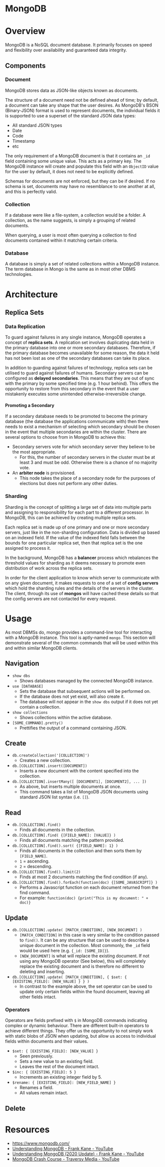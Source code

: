MongoDB
=========

# Overview
MongoDB is a NoSQL document database. It primarily focuses on speed and flexibility over availability and guaranteed data integrity.

## Components

### Document
MongoDB stores data as JSON-like objects known as documents.

The structure of a document need not be defined ahead of time; by default, a document can take any shape that the user desires. As MongoDB's BSON (Binary-JSON) format is used to represent documents, the individual fields it is supported to use a superset of the standard JSON data types:

* All standard JSON types
* Date
* Code
* Timestamp
* etc

The only requirement of a MongoDB document is that it contains an `_id` field containing some unique value. This acts as a primary key. The MongoDB instance will create and populate this field with an `ObjectID` value for the user by default, it does not need to be explicitly defined.

Schemas for documents are not enforced, but they can be if desired. If no schema is set, documents may have no resemblance to one another at all, and this is perfectly valid.

### Collection
If a database were like a file-system, a collection would be a folder. A collection, as the name suggests, is simply a grouping of related documents.

When querying, a user is most often querying a collection to find documents contained within it matching certain criteria.

### Database
A database is simply a set of related collections within a MongoDB instance. The term database in Mongo is the same as in most other DBMS technologies.

# Architecture
## Replica Sets
### Data Replication
To guard against failures in any single instance, MongoDB operates a concept of **replica sets**. A replication set involves duplicating data held in the primary database into one or more secondary databases. Therefore, if the primary database becomes unavailable for some reason, the data it held has not been lost as one of the secondary databases can take its place.

In addition to guarding against failures of technology, replica sets can be utilised to guard against failures of humans. Secondary servers can be configured as **delayed secondaries**. This means that they are out of sync with the primary by some specified time (e.g. 1 hour behind). This offers the opportunity to restore from this secondary in the event that a user mistakenly executes some unintended otherwise-irreversible change.

#### Promoting a Secondary
If a secondary database needs to be promoted to become the primary database (the database the applications communicate with) then there needs to exist a mechanism of selecting which secondary should be chosen in the event that multiple secondaries are within the cluster. There are several options to choose from in MongoDB to achieve this:

* Secondary servers vote for which secondary server they believe to be the most appropriate.
  * For this, the number of secondary servers in the cluster must be at least 3 and must be odd. Otherwise there is a chance of no majority vote.
* An **arbiter node** is provisioned.
  * This node takes the place of a secondary node for the purposes of elections but does not perform any other duties.

### Sharding
Sharding is the concept of splitting a large set of data into multiple parts and assigning to responsibility for each part to a different processor. In MongoDB, this can be achieved by creating multiple replica sets.

Each replica set is made up of one primary and one or more secondary servers, just like in the non-sharding configuration. Data is divided up based on an indexed field. If the value of the indexed field falls between the bounds for one particular replica set, then that replica set is the one assigned to process it.

In the background, MongoDB has a **balancer** process which rebalances the threshold values for sharding as it deems necessary to promote even distribution of work across the replica sets.

In order for the client application to know which server to communicate with on any given document, it makes requests to one of a set of **config servers** which hold the sharding rules and the details of the servers in the cluster. The client, through its use of **mongos** will have cached these details so that the config servers are not contacted for every request.

# Usage
As most DBMSs do, mongo provides a command-line tool for interacting with a MongoDB instance. This tool is aptly-named `mongo`. This section will demonstrate several of the common commands that will be used within this and within similar MongoDB clients.

## Navigation
* `show dbs`
  * Shows databases managed by the connected MongoDB instance.
* `use [DATABASE]`
  * Sets the database that subsequent actions will be performed on.
  * If the database does not yet exist, will also create it.
  * The database will not appear in the `show dbs` output if it does not yet contain a collection.
* `show collections`
  * Shows collections within the active database.
* `[SOME_COMMAND].pretty()`
  * Prettifies the output of a command containing JSON.

## Create
* `db.createCollection('[COLLECTION]')`
  * Creates a new collection.
* `db.[COLLECTION].insert([DOCUMENT])`
  * Inserts a new document with the content specified into the collection.
* `db.[COLLECTION].insertMany([ [DOCUMENT1], [DOCUMENT2], ... ])`
  * As above, but inserts multiple documents at once.
  * This command takes a list of MongoDB JSON documents using standard JSON list syntax (i.e. `[]`).

## Read
* `db.[COLLECTION].find()`
  * Finds all documents in the collection.
* `db.[COLLECTION].find( {[FIELD_NAME]: [VALUE]} )`
  * Finds all documents matching the pattern provided.
* `db.[COLLECTION].find().sort( {[FIELD_NAME]: 1} )`
  * Finds all documents in the collection and then sorts them by `[FIELD_NAME]`.
  * `1` = ascending.
  * `2` = descending.
* `db.[COLLECTION].find().limit(2)`
  * Finds at most 2 documents matching the find condition (if any).
* `db.[COLLECTION].find().forEach(function(doc) {[SOME_JAVASCRIPT]} )`
  * Performs a Javascript function on each document returned from the find command.
  * For example: `function(doc) {print("This is my document: " + doc)}`

## Update
* `db.[COLLECTION].update( [MATCH_CONDITION], [NEW_DOCUMENT] )`
  * `[MATCH_CONDITION]` in this case is very similar to the condition passed to `find()`. It can be any structure that can be used to describe a unique document in the collection. Most commonly, the `_id` field would be used here (e.g. `{_id: [SOME_ID]}`).
  * `[NEW_DOCUMENT]` is what will replace the existing document. If not using any MongoDB operator (See below), this will completely replace the existing document and is therefore no different to deleting and inserting.
* `db.[COLLECTION].update( [MATCH_CONDITION], { $set: { [EXISTING_FIELD]: [NEW_VALUE] } } )`
  * In contrast to the example above, the set operator can be used to update only certain fields within the found document, leaving all other fields intact.

### Operators
Operators are fields prefixed with `$` in MongoDB commands indicating complex or dynamic behaviour. There are different built-in operators to achieve different things. They offer us the opportunity to not simply work with static blobs of JSON when updating, but allow us access to individual fields within documents and their values.

* `$set: { [EXISTING_FIELD]: [NEW_VALUE] }`
  * Seen previously.
  * Sets a new value to an existing field.
  * Leaves the rest of the document intact.
* `$inc: { [EXISTING_FIELD]: 5 }`
  * Increments an existing integer field by 5.
* `$rename: { [EXISTING_FIELD]: [NEW_FIELD_NAME] }`
  * Renames a field.
  * All values remain intact.


## Delete

# Resources
* https://www.mongodb.com/
* [Understanding MongoDB - Frank Kane - YouTube](https://www.youtube.com/watch?v=UFVFIKduXpo)
* [Understanding MongoDB (2020 Update) - Frank Kane - YouTube](https://www.youtube.com/watch?v=HWZRio7ukrk)
* [MongoDB Crash Course - Traversy Media - YouTube](https://www.youtube.com/watch?v=-56x56UppqQ)
